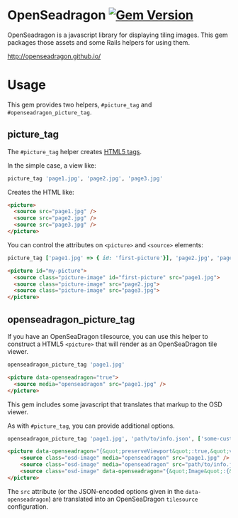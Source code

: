 # OpenSeadragon [![Gem Version](https://badge.fury.io/rb/openseadragon.png)](http://badge.fury.io/rb/openseadragon)

OpenSeadragon is a javascript library for displaying tiling images. This gem packages those assets and some Rails helpers for using them.

http://openseadragon.github.io/

# Usage

This gem provides two helpers, `#picture_tag` and `#openseadragon_picture_tag`.

## picture_tag

The `#picture_tag` helper creates [HTML5 <picture> tags](http://www.w3.org/TR/html-picture-element/).

In the simple case, a view like:

```ruby
picture_tag 'page1.jpg', 'page2.jpg', 'page3.jpg'
```

Creates the HTML like:

```html
<picture>
  <source src="page1.jpg" />
  <source src="page2.jpg" />
  <source src="page3.jpg" />
</picture>
```

You can control the attributes on `<picture>` and `<source>` elements:

```ruby
picture_tag ['page1.jpg' => { id: 'first-picture'}], 'page2.jpg', 'page3.jpg', { class: "picture-image" }, { id: 'my-picture'}
```

```html
<picture id="my-picture">
  <source class="picture-image" id="first-picture" src="page1.jpg">
  <source class="picture-image" src="page2.jpg">
  <source class="picture-image" src="page3.jpg">
</picture>
```

## openseadragon_picture_tag

If you have an OpenSeaDragon tilesource, you can use this helper to construct a HTML5 `<picture>` that will render as an OpenSeaDragon tile viewer.

```ruby
openseadragon_picture_tag 'page1.jpg'
```

```html
<picture data-openseadragon="true">
  <source media="openseadragon" src="page1.jpg" />
</picture>
```

This gem includes some javascript that translates that markup to the OSD viewer.

As with `#picture_tag`, you can provide additional options.

```ruby
openseadragon_picture_tag 'page1.jpg', 'path/to/info.json', ['some-custom-tilesource' => { Image: {  xmlns: "...", Url: '...', Format: 'jpg', Overlap: 2}}], { class: 'osd-image'}, { data: { openseadragon: { preserveViewport: true, visibilityRatio: 1}}}
```

```html
<picture data-openseadragon="{&quot;preserveViewport&quot;:true,&quot;visibilityRatio&quot;:1}">
    <source class="osd-image" media="openseadragon" src="page1.jpg" />
    <source class="osd-image" media="openseadragon" src="path/to/info.json" />
    <source class="osd-image" data-openseadragon="{&quot;Image&quot;:{&quot;xmlns&quot;:&quot;...&quot;,&quot;Url&quot;:&quot;...&quot;,&quot;Format&quot;:&quot;jpg&quot;,&quot;Overlap&quot;:2}}" media="openseadragon" src="some-custom-tilesource" />
</picture>
```

The `src` attribute (or the JSON-encoded options given in the `data-openseadragon`) are translated  into an OpenSeaDragon `tilesource` configuration.
